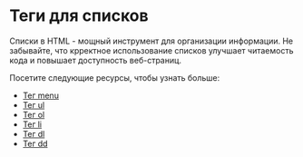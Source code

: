 # Теги для списков

Списки в HTML - мощный инструмент для организации информации. Не забывайте, что крректное использование списков улучшает читаемость кода и повышает доступность веб-страниц.

Посетите следующие ресурсы, чтобы узнать больше:
- [Тег menu](Tag%20<menu>/README.md)
- [Тег ul](Tag%20<ul>/README.md)
- [Тег ol](Tag%20<ol>/README.md)
- [Тег li](Tag%20<li>/README.md)
- [Тег dl](Tag%20<dl>/README.md)
- [Тег dd](Tag%20<dt>/README.md)
